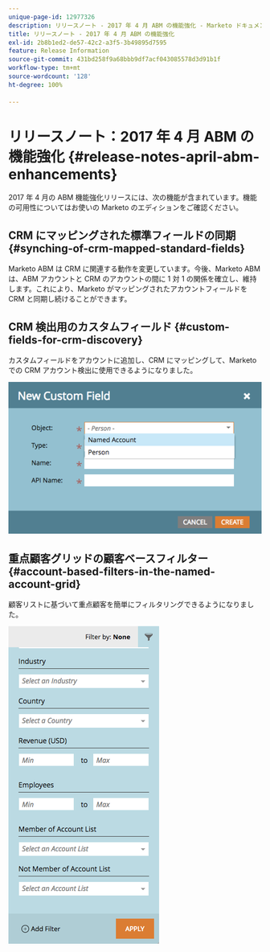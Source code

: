 ```yaml
---
unique-page-id: 12977326
description: リリースノート - 2017 年 4 月 ABM の機能強化 - Marketo ドキュメント - 製品ドキュメント
title: リリースノート - 2017 年 4 月 ABM の機能強化
exl-id: 2b8b1ed2-de57-42c2-a3f5-3b49895d7595
feature: Release Information
source-git-commit: 431bd258f9a68bbb9df7acf043085578d3d91b1f
workflow-type: tm+mt
source-wordcount: '128'
ht-degree: 100%

---
```


# リリースノート：2017 年 4 月 ABM の機能強化 {#release-notes-april-abm-enhancements}

2017 年 4 月の ABM 機能強化リリースには、次の機能が含まれています。機能の可用性についてはお使いの Marketo のエディションをご確認ください。

## CRM にマッピングされた標準フィールドの同期 {#synching-of-crm-mapped-standard-fields}

Marketo ABM は CRM に関連する動作を変更しています。今後、Marketo ABM は、ABM アカウントと CRM のアカウントの間に 1 対 1 の関係を確立し、維持します。これにより、Marketo がマッピングされたアカウントフィールドを CRM と同期し続けることができます。

## CRM 検出用のカスタムフィールド {#custom-fields-for-crm-discovery}

カスタムフィールドをアカウントに追加し、CRM にマッピングして、Marketo での CRM アカウント検出に使用できるようになりました。

![](assets/new-custom-field.png)

## 重点顧客グリッドの顧客ベースフィルター {#account-based-filters-in-the-named-account-grid}

顧客リストに基づいて重点顧客を簡単にフィルタリングできるようになりました。

![](assets/named-account-filters.png)
